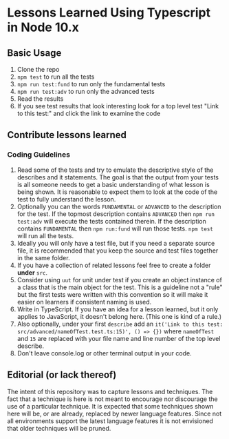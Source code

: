 # Lessons Learned Using Typescript in Node 10.x

## Basic Usage

1. Clone the repo
1. `npm test` to run all the tests
1. `npm run test:fund` to run only the fundamental tests
1. `npm run test:adv` to run only the advanced tests
1. Read the results
1. If you see test results that look interesting look for a top level test "Link to this test:" and click the link to examine the code

## Contribute lessons learned

### Coding Guidelines

1. Read some of the tests and try to emulate the descriptive style of the describes and it statements. The goal is that the output from your tests is all someone needs to get a basic understanding of what lesson is being shown. It is reasonable to expect them to look at the code of the test to fully understand the lesson.
1. Optionally you can the words `FUNDAMENTAL` or `ADVANCED` to the description for the test. If the topmost description contains `ADVANCED` then `npm run test:adv` will execute the tests contained therein. If the description contains `FUNDAMENTAL` then `npm run:fund` will run those tests. `npm test` will run all the tests.
1. Ideally you will only have a test file, but if you need a separate source file, it is recommended that you keep the source and test files together in the same folder.
1. If you have a collection of related lessons feel free to create a folder **under** `src`.
1. Consider using `uut` for unit under test if you create an object instance of a class that is the main object for the test. This is a guideline not a "rule" but the first tests were written with this convention so it will make it easier on learners if consistent naming is used.
1. Write in TypeScript. If you have an idea for a lesson learned, but it only applies to JavaScript, it doesn't belong here. (This one is kind of a rule.)
1. Also optionally, under your first `describe` add an `it('Link to this test: src/advanced/nameOfTest.test.ts:15)', () => {})` where `nameOfTest` and `15` are replaced with your file name and line number of the top level describe.
1. Don't leave console.log or other terminal output in your code.

## Editorial (or lack thereof)

The intent of this repository was to capture lessons and techniques. The fact that a technique is here is not meant to encourage nor discourage the use of a particular technique. It is expected that some techniques shown here will be, or are already, replaced by newer language features. Since not all environments support the latest language features it is not envisioned that older techniques will be pruned.
